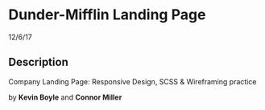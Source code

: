 # Dunder-Mifflin Landing Page
12/6/17

## Description
Company Landing Page: Responsive Design, SCSS &amp; Wireframing practice

by **Kevin Boyle** and **Connor Miller**
